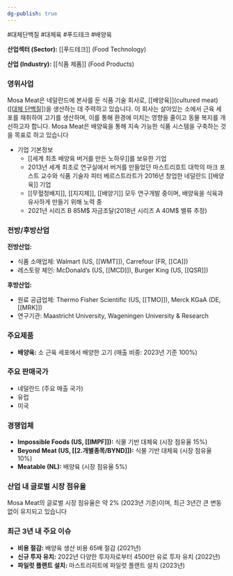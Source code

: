 ```yaml
---
dg-publish: true
---
```

#대체단백질 #대체육 #푸드테크 #배양육


**산업섹터 (Sector):** [[푸드테크]] (Food Technology)  

**산업 (Industry):** [[식품 제품]] (Food Products)

### 영위사업

Mosa Meat은 네덜란드에 본사를 둔 식품 기술 회사로, [[배양육]](cultured meat)([[대체 단백질]]([[대체육]]))을 생산하는 데 주력하고 있습니다. 이 회사는 살아있는 소에서 근육 세포를 채취하여 고기를 생산하며, 이를 통해 환경에 미치는 영향을 줄이고 동물 복지를 개선하고자 합니다. Mosa Meat은 배양육을 통해 지속 가능한 식품 시스템을 구축하는 것을 목표로 하고 있습니다

- 기업 기본정보
	- [[세계 최초 배양육 버거를 만든 노하우]]를 보유한 기업
	- 2013년 세계 최초로 연구실에서 버거를 만들었던 마스트리흐트 대학의 마크 포스트 교수와 식품 기술자 피터 베르스트라트가 2016년 창업한 네덜란드 [[배양육]] 기업
	- [[무혈청배지]], [[지지체]], [[배양기]] 모두 연구개발 중이며, 배양육을 식육과 유사하게 만들기 위해 노력 중
	- 2021년 시리즈 B 85M$ 자금조달(2018년 시리즈 A 40M$ 밸류 추정)


### 전방/후방산업

**전방산업:**

- 식품 소매업체: Walmart (US, [[WMT]]), Carrefour (FR, [[CA]])
- 레스토랑 체인: McDonald’s (US, [[MCD]]), Burger King (US, [[QSR]])

**후방산업:**

- 원료 공급업체: Thermo Fisher Scientific (US, [[TMO]]), Merck KGaA (DE, [[MRK]])
- 연구기관: Maastricht University, Wageningen University & Research

### 주요제품

- **배양육:** 소 근육 세포에서 배양한 고기 (매출 비중: 2023년 기준 100%)

### 주요 판매국가

- 네덜란드 (주요 매출 국가)
- 유럽
- 미국

### 경쟁업체

- **Impossible Foods (US, [[IMPF]]):** 식물 기반 대체육 (시장 점유율 15%)
- **Beyond Meat (US, [[2.개별종목/BYND]]):** 식물 기반 대체육 (시장 점유율 10%)
- **Meatable (NL):** 배양육 (시장 점유율 5%)

### 산업 내 글로벌 시장 점유율

Mosa Meat의 글로벌 시장 점유율은 약 2% (2023년 기준)이며, 최근 3년간 큰 변동 없이 유지되고 있습니다

### 최근 3년 내 주요 이슈

- **비용 절감:** 배양육 생산 비용 65배 절감 (2021년)
- **신규 투자 유치:** 2022년 다양한 투자자로부터 4500만 유로 투자 유치 (2022년)
- **파일럿 플랜트 설치:** 마스트리히트에 파일럿 플랜트 설치 (2023년)